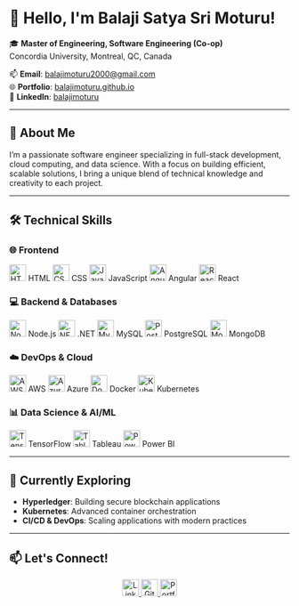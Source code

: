 # 👋 Hello, I'm Balaji Satya Sri Moturu!

🎓 **Master of Engineering, Software Engineering (Co-op)**  
Concordia University, Montreal, QC, Canada  

📫 **Email**: [balajimoturu2000@gmail.com](mailto:balajimoturu2000@gmail.com)  
🌐 **Portfolio**: [balajimoturu.github.io](https://balajimoturu.github.io/)  
💼 **LinkedIn**: [balajimoturu](https://www.linkedin.com/in/balajimoturu/)

---

## 🚀 About Me

I’m a passionate software engineer specializing in full-stack development, cloud computing, and data science. With a focus on building efficient, scalable solutions, I bring a unique blend of technical knowledge and creativity to each project.

---

## 🛠️ Technical Skills

### 🌐 Frontend
<p align="left">
  <img src="https://cdn.worldvectorlogo.com/logos/html-1.svg" alt="HTML5" width="30" height="30"/> HTML  
  <img src="https://cdn.worldvectorlogo.com/logos/css-3.svg" alt="CSS3" width="30" height="30"/> CSS  
  <img src="https://cdn.worldvectorlogo.com/logos/javascript-1.svg" alt="JavaScript" width="30" height="30"/> JavaScript  
  <img src="https://cdn.worldvectorlogo.com/logos/angular-icon.svg" alt="Angular" width="30" height="30"/> Angular  
  <img src="https://cdn.worldvectorlogo.com/logos/react-2.svg" alt="React" width="30" height="30"/> React  
</p>

### 💻 Backend & Databases
<p align="left">
  <img src="https://cdn.worldvectorlogo.com/logos/nodejs-icon.svg" alt="Node.js" width="30" height="30"/> Node.js  
  <img src="https://cdn.worldvectorlogo.com/logos/dot-net-core-7.svg" alt=".NET" width="30" height="30"/> .NET  
  <img src="https://img.icons8.com/color/48/000000/mysql-logo.png" alt="MySQL" width="30" height="30"/> MySQL  
  <img src="https://cdn.worldvectorlogo.com/logos/postgresql.svg" alt="PostgreSQL" width="30" height="30"/> PostgreSQL  
  <img src="https://cdn.worldvectorlogo.com/logos/mongodb-icon-1.svg" alt="MongoDB" width="30" height="30"/> MongoDB  
</p>

### ☁️ DevOps & Cloud
<p align="left">
  <img src="https://cdn.worldvectorlogo.com/logos/amazon-web-services-2.svg" alt="AWS" width="30" height="30"/> AWS  
  <img src="https://cdn.worldvectorlogo.com/logos/microsoft-azure-3.svg" alt="Azure" width="30" height="30"/> Azure  
  <img src="https://cdn.worldvectorlogo.com/logos/docker.svg" alt="Docker" width="30" height="30"/> Docker  
  <img src="https://img.icons8.com/color/48/000000/kubernetes.png" alt="Kubernetes" width="30" height="30"/> Kubernetes  
</p>

### 📊 Data Science & AI/ML
<p align="left">
  <img src="https://cdn.worldvectorlogo.com/logos/tensorflow-2.svg" alt="TensorFlow" width="30" height="30"/> TensorFlow    
  <img src="https://cdn.worldvectorlogo.com/logos/tableau-software.svg" alt="Tableau" width="30" height="30"/> Tableau  
  <img src="https://cdn.worldvectorlogo.com/logos/power-bi.svg" alt="Power BI" width="30" height="30"/> Power BI  
</p>

---

## 🌱 Currently Exploring

- **Hyperledger**: Building secure blockchain applications
- **Kubernetes**: Advanced container orchestration
- **CI/CD & DevOps**: Scaling applications with modern practices

---

## 📫 Let's Connect!

<p align="center">
  <a href="https://www.linkedin.com/in/balajimoturu/">
    <img src="https://cdn.worldvectorlogo.com/logos/linkedin-icon-2.svg" alt="LinkedIn" width="30" height="30"/>
  </a>
  <a href="https://github.com/balajimoturu">
    <img src="https://cdn.worldvectorlogo.com/logos/github-icon.svg" alt="GitHub" width="30" height="30"/>
  </a>
  <a href="https://balajimoturu.github.io/">
    <img src="https://cdn.worldvectorlogo.com/logos/firefox-icon.svg" alt="Portfolio" width="30" height="30"/>
  </a>
</p>

